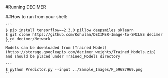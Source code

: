#Running DECIMER

##How to run from your shell:

    ```
    $ pip install tensorflow==2.3.0 pillow deepsmiles sklearn
    $ git clone https://github.com/Kohulan/DECIMER-Image-to-SMILES decimer
    $ cd decimer/Network
    ```
    Models can be downloaded from [Trained Model](https://storage.googleapis.com/decimer_weights/Trained_Models.zip) and should be placed under Trained_Models directory

    ```
    $ python Predictor.py --input ../Sample_Images/P_59687969.png
    ```